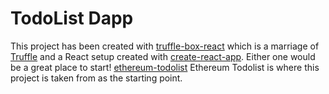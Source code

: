 # TodoList Dapp


This project has been created with [truffle-box-react](https://github.com/truffle-box/truffle-box-react/) which is a marriage of [Truffle](http://truffleframework.com/) and a React setup created with [create-react-app](https://github.com/facebookincubator/create-react-app/blob/master/packages/react-scripts/template/README.md). Either one would be a great place to start! [ethereum-todolist](https://github.com/mbeaudru/ethereum-todolist) Ethereum Todolist is where this project is taken from as the starting point.



